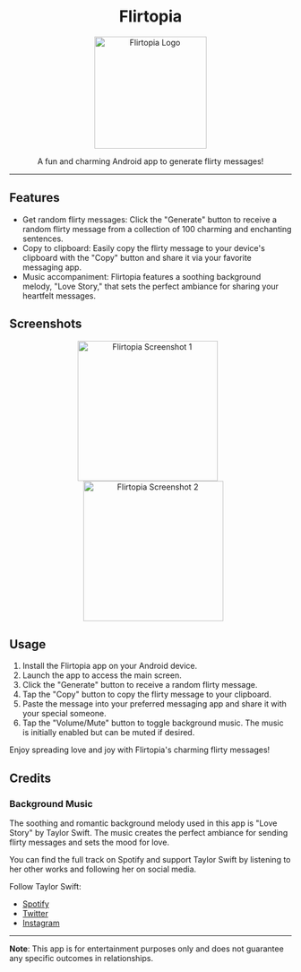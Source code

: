 <h1 align="center">Flirtopia</h1>

<p align="center">
  <img src="https://github.com/meruuuuooo/FlirtyLove/assets/138646937/cf6fedb1-3033-433d-b744-c95b53731c3a" alt="Flirtopia Logo" width="200">
</p>

<p align="center">A fun and charming Android app to generate flirty messages!</p>

---

## Features

- Get random flirty messages: Click the "Generate" button to receive a random flirty message from a collection of 100 charming and enchanting sentences.
- Copy to clipboard: Easily copy the flirty message to your device's clipboard with the "Copy" button and share it via your favorite messaging app.
- Music accompaniment: Flirtopia features a soothing background melody, "Love Story," that sets the perfect ambiance for sharing your heartfelt messages.

## Screenshots

<p align="center">
  <img src="screenshot1.png" alt="Flirtopia Screenshot 1" width="250" style="margin-right: 10px;">
  <img src="screenshot2.png" alt="Flirtopia Screenshot 2" width="250" style="margin-left: 10px;">
</p>

## Usage

1. Install the Flirtopia app on your Android device.
2. Launch the app to access the main screen.
3. Click the "Generate" button to receive a random flirty message.
4. Tap the "Copy" button to copy the flirty message to your clipboard.
5. Paste the message into your preferred messaging app and share it with your special someone.
6. Tap the "Volume/Mute" button to toggle background music. The music is initially enabled but can be muted if desired.

Enjoy spreading love and joy with Flirtopia's charming flirty messages!

## Credits

### Background Music

The soothing and romantic background melody used in this app is "Love Story" by Taylor Swift. The music creates the perfect ambiance for sending flirty messages and sets the mood for love.

You can find the full track on Spotify and support Taylor Swift by listening to her other works and following her on social media.

Follow Taylor Swift:
- [Spotify](https://open.spotify.com/artist/06HL4z0CvFAxyc27GXpf02)
- [Twitter](https://twitter.com/taylorswift13)
- [Instagram](https://www.instagram.com/taylorswift)

---

**Note**: This app is for entertainment purposes only and does not guarantee any specific outcomes in relationships.
